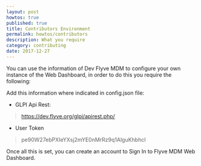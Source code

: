 ```yaml
---
layout: post
howtos: true
published: true
title: Contributors Environment
permalink: howtos/contributors
description: What you require
category: contributing
date: 2017-12-27
---
```

You can use the information of Dev Flyve MDM to configure your own instance of the Web Dashboard, in order to do this you require the following:

Add this information where indicated in config.json file:

* GLPI Api Rest:

> https://dev.flyve.org/glpi/apirest.php/

* User Token

> pe90W27ebPXIeYXsj2mYE0nMrRz9q1AlguKhbhcI

Once all this is set, you can create an account to Sign In to Flyve MDM Web Dashboard.